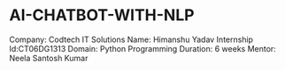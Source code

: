 # AI-CHATBOT-WITH-NLP

Company: Codtech IT Solutions
Name: Himanshu Yadav
Internship Id:CT06DG1313
Domain: Python Programming
Duration: 6 weeks
Mentor: Neela Santosh Kumar
